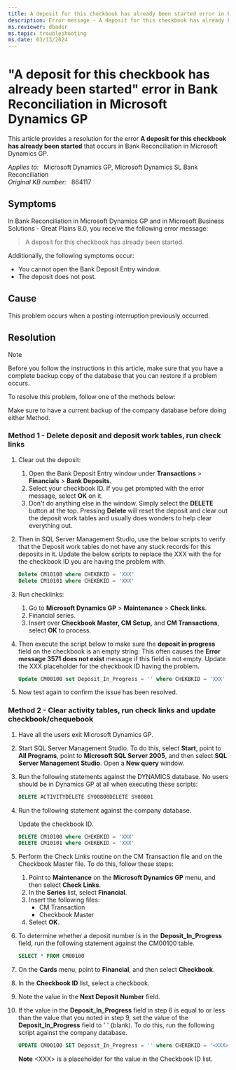 ```yaml
---
title: A deposit for this checkbook has already been started error in Bank Reconciliation
description: Error message - A deposit for this checkbook has already been started that occurs in Bank Reconciliation in Microsoft Dynamics GP. Provides a resolution.
ms.reviewer: dbader
ms.topic: troubleshooting
ms.date: 03/13/2024
---
```

# "A deposit for this checkbook has already been started" error in Bank Reconciliation in Microsoft Dynamics GP

This article provides a resolution for the error **A deposit for this checkbook has already been started** that occurs in Bank Reconciliation in Microsoft Dynamics GP.

_Applies to:_ &nbsp; Microsoft Dynamics GP, Microsoft Dynamics SL Bank Reconciliation  
_Original KB number:_ &nbsp; 864117

## Symptoms

In Bank Reconciliation in Microsoft Dynamics GP and in Microsoft Business Solutions - Great Plains 8.0, you receive the following error message:

> A deposit for this checkbook has already been started.

Additionally, the following symptoms occur:

- You cannot open the Bank Deposit Entry window.
- The deposit does not post.

## Cause

This problem occurs when a posting interruption previously occurred.

## Resolution

> [!NOTE]
> Before you follow the instructions in this article, make sure that you have a complete backup copy of the database that you can restore if a problem occurs.

To resolve this problem, follow one of the methods below:

Make sure to have a current backup of the company database before doing either Method.

### Method 1 - Delete deposit and deposit work tables, run check links

1. Clear out the deposit:

   1. Open the Bank Deposit Entry window under **Transactions** > **Financials** > **Bank Deposits**.
   2. Select your checkbook ID. If you get prompted with the error message, select **OK** on it.
   3. Don't do anything else in the window. Simply select the **DELETE** button at the top. Pressing **Delete** will reset the deposit and clear out the deposit work tables and usually does wonders to help clear everything out.

2. Then in SQL Server Management Studio, use the below scripts to verify that the Deposit work tables do not have any stuck records for this deposits in it. Update the below scripts to replace the XXX with the for the checkbook ID you are having the problem with.

    ```sql
    Delete CM10100 where CHEKBKID = 'XXX'
    Delete CM10101 where CHEKBKID = 'XXX'
    ```

3. Run checklinks:
   1. Go to **Microsoft Dynamics GP** > **Maintenance** > **Check links**.
   2. Financial series.
   3. Insert over **Checkbook Master, CM Setup,** and **CM Transactions**, select **OK** to process.

4. Then execute the script below to make sure the **deposit in progress** field on the checkbook is an empty string: This often causes the **Error message 3571 does not exist** message if this field is not empty. Update the XXX placeholder for the checkbook ID having the problem.

    ```sql
    Update CM00100 set Deposit_In_Progress = '' where CHEKBKID = 'XXX'
    ```

5. Now test again to confirm the issue has been resolved.

### Method 2 - Clear activity tables, run check links and update checkbook/chequebook

1. Have all the users exit Microsoft Dynamics GP.
2. Start SQL Server Management Studio. To do this, select **Start**, point to **All Programs**, point to **Microsoft SQL Server 2005**, and then select **SQL Server Management Studio**. Open a **New query** window.
3. Run the following statements against the DYNAMICS database. No users should be in Dynamics GP at all when executing these scripts:

   ```sql
   DELETE ACTIVITYDELETE SY00800DELETE SY00801
   ```

4. Run the following statement against the company database.

   Update the checkbook ID.

   ```sql
   DELETE CM10100 where CHEKBKID = 'XXX'  
   DELETE CM10101 where CHEKBKID = 'XXX'
   ```

5. Perform the Check Links routine on the CM Transaction file and on the Checkbook Master file. To do this, follow these steps:

    1. Point to **Maintenance** on the **Microsoft Dynamics GP** menu, and then select **Check Links**.
    2. In the **Series** list, select **Financial**.
    3. Insert the following files:
        - CM Transaction
        - Checkbook Master
    4. Select **OK**.

6. To determine whether a deposit number is in the **Deposit_In_Progress** field, run the following statement against the CM00100 table.

   ```sql
   SELECT * FROM CM00100
   ```

7. On the **Cards** menu, point to **Financial**, and then select **Checkbook**.
8. In the **Checkbook ID** list, select a checkbook.
9. Note the value in the **Next Deposit Number** field.
10. If the value in the **Deposit_In_Progress** field in step 6 is equal to or less than the value that you noted in step 9, set the value of the **Deposit_In_Progress** field to ' ' (blank). To do this, run the following script against the company database.

    ```sql
    UPDATE CM00100 SET Deposit_In_Progress = '' where CHEKBKID = '<XXX>'
    ```

    **Note** \<XXX> is a placeholder for the value in the Checkbook ID list.
